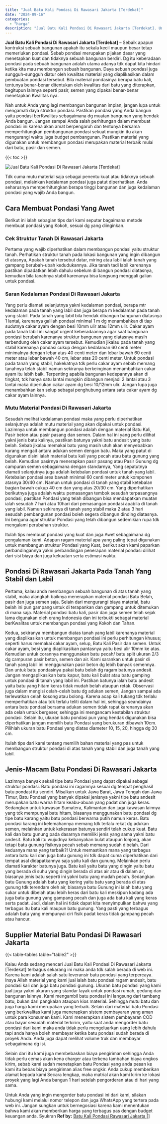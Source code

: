 ```yaml
---
title: "Jual Batu Kali Pondasi Di Rawasari Jakarta [Terdekat]"
date: "2024-09-16"
categories: 
  - "harga"
description: "Jual Batu Kali Pondasi Di Rawasari Jakarta [Terdekat]. Untuk Anda yang ingin mengorder batu pondasi ini dari kami, silakan hubungi kami melalui nomor telepon..."
---
```


**Jual Batu Kali Pondasi Di Rawasari Jakarta \[Terdekat\]** – Sebaik apapun kontruksi sebuah bangunan apakah itu sekala kecil maupun besar tetap memerlukan pondasi. Sebab pondasi merupakan pijakan dasar yang menetapkan kuat dan tidaknya sebuah bangunan berdiri. Dg itu keberadaan pondasi pada sebuah bangunan adalah utama adanya tdk dapat kita hindari ketika kita mau membangun sebuah bangunan. Daya sebuah pondasi juga sungguh-sungguh diatur oleh kwalitas material yang diaplikasikan dalam pembuatan pondasi tersebut. Bila material pondasinya berupa batu kali, tentunya benar-benar ditentukan oleh kwalitas dari batu yang diterapkan, begitupun lainnya seperti pasir, semen yang dipakai benar-benar menetapkan Kwalitas nya.

Nah untuk Anda yang lagi membangun bangunan impian, jangan lupa untuk mengamati daya struktur pondasi. Pastikan pondasi yang Anda bangun yaitu pondasi berKwalitas sebagaimana dg muatan bangunan yang hendak Anda bangun. Jangan sampai Anda salah perhitungan dalam membuat pondasi ini karena akan amat berpengaruh dan tentunya bersama memperhitungkan pembangunan pondasi sekuat mungkin itu akan mengurangi waktu juga budget pembangunan. Pastikan material yang digunakan untuk membangun pondasi merupakan material terbaik mulai dari batu, pasir dan semen.

{{< toc >}}

![Jual Batu Kali Pondasi Di Rawasari Jakarta [Terdekat]](/images/jual-batu-kali-18.png)

Tdk cuma mutu material saja sebagai penentu kuat atau tidaknya sebuah pondasi, melainkan kedalaman pondasi juga patut diperhatikan. Anda seharusnya memperhitungkan berapa tinggi bangunan dan juga kedalaman pondasi yang wajib Anda bangun.

## Cara Membuat Pondasi Yang Awet

Berikut ini ialah sebagian tips dari kami seputar bagaimana metode membuat pondasi yang Kokoh, sesuai dg yang diinginkan.

### Cek Struktur Tanah Di Rawasari Jakarta

Pertama yang wajib diperhatikan dalam membangun pondasi yaitu struktur tanah. Perhatikan struktur tanah pada lokasi bangunan yang ingin dibangun di atasnya, Apakah tanah tersebut datar, miring atau labil ialah tanah yang gampang berubah-ubah kedudukannya. Jika tanah tadi labil karenanya pastikan dipadatkan lebih dahulu sebelum di bangun pondasi diatasnya, kemudian bila tanahnya stabil karenanya bisa langsung menggali galian untuk pondasi.

### Saran Kedalaman Pondasi Di Rawasari Jakarta

Yang perlu diamati selanjutnya yakni kedalaman pondasi, berapa mtr kedalaman pada tanah yang labil dan juga berapa m kedalaman pada tanah yang stabil. Pada tanah yang labil bila hendak dibangun bangunan diatasnya 1 lantai, karenanya galilah pondasi minimal 1 m dg menambahkan di tiap sudutnya cakar ayam dengan besi 10mm ulir atau 12mm ulir. Cakar ayam pada tanah labil ini sangat urgent keberadaannya agar saat bangunan pondasi berubah karenanya struktur bangunan yang diatasnya masih terbendung oleh cakar ayam tersebut. Kemudian jikalau pada tanah yang stabil karenanya pondasi cukup dengan kedalaman 60 centi meter minimalnya dengan lebar atas 40 centi meter dan lebar bawah 60 centi meter atau lebar bawah 40 cm, lebar atas 20 centi meter. Untuk pondasi pada tanah yang stabil, hakekatnya tdk perlu cakar ayam sebab memang tanahnya telah stabil namun sekiranya berkeinginan menambahkan cakar ayam itu lebih baik. Terpenting apabila bangunan kedepannya akan di tingkat, tdk hanya satu lantai mungkin dibangun menjadi 2 lantai atau 3 lantai maka diperlukan cakar ayam dg besi 10/12mm ulir. Jangan lupa juga menambahkan kan selup sebagai penghubung antara satu cakar ayam dg cakar ayam lainnya.

### Mutu Material Pondasi Di Rawasari Jakarta

Sesudah melihat kedalaman pondasi maka yang perlu diperhatikan selanjutnya adalah mutu material yang akan dipakai untuk pondasi. Lazimnya untuk membangun pondasi adalah dengan material Batu Kali, Pasir beton atau pasir pasang dan semen. Dalam hal ini yang perlu dilihat yakni jenis batu kalinya, pastikan batunya yakni batu andesit yang batu belah. Sebab jikalau memakai batu yang masih utuh akan menyebabkan kurang mengait antara adukan semen dengan batu. Maka yang patut di digunakan disini ialah material batu kali yang pecah atau batu gunung yang belah. Kemudian pasirnya menerapkan pasir pasang atau Pasir Gunung dg campuran semen sebagaimana dengan standarnya, Yang sepatutnya diamati selanjutnya juga adalah ketebalan pondasi untuk tanah yang labil. Ketebalan pondasi area bawah minimal 60 centi meter untuk komponen atasnya 30/40 cm. Namun untuk pondasi di tanah yang stabil ketebalan bagian bawah cukup 40 cm dan yang atas 20/30 cm. Yang diperhatikan berikutnya juga adalah waktu pemasangan tembok sesudah terpasangnya pondasi, pastikan Pondasi yang telah dibangun bisa mendapatkan muatan ialah sesudah 7 hari atau 10hari dari pemasangan pondasi apabila di tanah yang labil. Namun sekiranya di tanah yang stabil maka 2 atau 3 hari sesudah pembangunan pondasi boleh segera dibangun dinding diatasnya. Ini berguna agar struktur Pondasi yang telah dibangun sedemikian rupa tdk mengalami perubahan struktur.

Itulah tips membuat pondasi yang kuat dan juga Awet sebagaimana dg pengalaman kami. Adapun ragam material apa yang paling tepat digunakan untuk membangun struktur Pondasi yang Kuat, berikut akan kami paparkan perbandingannya yakni perbandingan penerapan material pondasi dilihat dari sisi biaya dan juga kekuatan serta estimasi waktu.

## Pondasi Di Rawasari Jakarta Pada Tanah Yang Stabil dan Labil

Pertama, kalau anda membangun sebuah bangunan di atas tanah yang stabil, maka alangkah baiknya menerapkan material pondasi Batu Belah, pasir dan juga semen saja. Selain dari mengurangi biaya material, batu belah ini pun gampang untuk di terapankan dan gampang untuk ditemukan di mana saja. Material pondasi batu kali, pasir dan juga semen telah sejak lama digunakan oleh orang Indonesia dan ini terbukti sebagai material berKwalitas untuk membangun pondasi yang Kokoh dan Tahan.

Kedua, sekiranya membangun diatas tanah yang labil karenanya material yang diaplikasikan untuk membangun pondasi ini perlu perhitungan khusus; seperti harus memakai cakar ayam, selup, Batu Kali Pasir dan semen. Untuk cakar ayam, besi yang diaplikasikan pantasnya yaitu besi ulir 10mm ke atas. Kemudian untuk corannya menggunakan batu pecah/ batu split ukuran 2/3 dg campuran pasir beton, semen dan air. Kami sarankan untuk pasir di tanah yang labil ini menggunakan pasir beton dg lebih banyak semennya. Dan untuk batu pondasinya pakai batu belah dg ragam batunya andesit. Jangan mengaplikasikan batu kapur, batu kali bulat atau batu gamping untuk pondasi di tanah yang labil ini. Pastikan batunya ialah batu andesit yaitu batu yang hitam keras tidak mudah belah ataupun retak. Observasi juga dalam mengisi celah-celah batu dg adukan semen, Jangan sampai ada terlewatkan celah kosong atau bolong. Karena acap kali tukang tdk terlalu memperhatikan atau tdk terlalu teliti dalam hal ini, sehingga seandainya antara batu pondasi bersama adukan semen tidak rapat karenanya akan ada celah untuk bergeser, sehingga ini mengancam kestabilan struktur pondasi. Selain itu, ukuran batu pondasi pun yang hendak digunakan bisa diperhatikan jangan memilih batu Pondasi yang berukuran dibawah 10cm. Pilihlah ukuran batu Pondasi yang diatas diameter 10, 15, 20, hingga dg 30 cm.

Itulah tips dari kami tentang memilih bahan material yang pas untuk membangun struktur pondasi di atas tanah yang stabil dan juga tanah yang labil.

## Jenis-Macam Batu Pondasi Di Rawasari Jakarta

Lazimnya banyak sekali tipe batu Pondasi yang dapat dipakai sebagai struktur pondasi. Batu pondasi ini ragamnya sesuai dg tempat penghasil batu pondasi itu sendiri. Misalkan untuk Jawa Barat, Jawa Tengah dan Jawa Timur, Batu Pondasi yang banyak dipakai jenisnya yakni tipe batu andesit merupakan batu warna hitam keabu-abuan yang padat dan juga keras. Sedangkan untuk kawasan Sumatera, Kalimantan dan juga kawasan lainnya yang tdk mempunyai batu hitam, biasanya menggunakan batu pondasi dg tipe batu karang yaitu batu pondasi berwarna putih namun keras. Batu pondasi karang ini kelemahannya memang tdk terlalu rekat dg adukan semen, melainkan untuk kekerasan batunya sendiri telah cukup kuat. Batu kali dan batu gunung pada dasarnya memiliki jenis yang sama yakni batu andesit. Batu kali itu wujudnya kebanyakan bulat ataupun lonjong, akan tetapi batu gunung fisiknya pecah sebab memang sudah dibelah. Dari keduanya mana yang terbaik?! Untuk memastikan mana yang terbagus antara batu kali dan juga batu gunung ini tdk dapat cuma diperhatikan dari tempat asal didapatkannya saja yaitu kali dan gunung. Melainkan perlu diamati karakter batunya juga. Batu kali yaitu batu yang dingin yaitu batu yang berada di suhu yang dingin berada di atas air atau di dalam air, biasanya jenis batu seperti ini yakni batu yang mudah pecah. Sedangkan batu Gunung adalah batu yang kering yaitu batu yang berada di atas gunung tdk terendam oleh air, biasanya batu Gunung ini ialah batu yang sukar untuk dibelah atau lebih keras dari batu kali meskipun kadang ada juga batu gunung yang gampang pecah dan juga ada batu kali yang keras serta padat. Jadi, dalam hal ini tidak dapat kita menyimpulkan bahwa yang terbagus itu batu kali maupun batu gunung. Yang pasti yang terbagus adalah batu yang mempunyai ciri fisik padat keras tidak gampang pecah atau hancur.

## Supplier Material Batu Pondasi Di Rawasari Jakarta

{{< table-tables table="table2" >}}

Kalau Anda sedang mencari Jual Batu Kali Pondasi Di Rawasari Jakarta \[Terdekat\] terbagus sekarang ini maka anda tdk salah berada di web ini. Karena kami adalah salah satu leveransir batu pondasi yang terpercaya. Insya Allah material yang kami jual ialah batu pondasi ragam andesit, batu pondasi kali dan juga batu pondasi gunung. Ukuran batu pondasi yang kami jual juga yakni ukuran yang standar layak untuk pondasi rumah, gedung dan bangunan lainnya. Kami mengambil batu pondasi ini langsung dari tambang batu, bukan dari pangkalan ataupun kios material. Sehingga mutu batu dan juga harga kami merupakan yang terbaik. Selain dari material batu Pondasi yang berkwalitas kami juga menerapkan sistem pembayaran yang aman untuk para konsumen kami. Kami menerapkan sistem pembayaran COD atau bayar sesudah material terkirim, yaitu saat anda mengorder batu pondasi dari kami maka anda tidak perlu mengeluarkan uang lebih dahulu tapi anda hanya boleh membayar ketika batu pondasi sudah berada di proyek Anda. Anda juga dapat melihat volume truk dan membayar sebagaimana dg isi.

Selain dari itu kami juga membebaskan biaya pengiriman sehingga Anda tidak perlu cemas akan kena charger atau terkena tambahan biaya ongkos kirim, sebab kami sudah menetapkan batu Pondasi yang anda pesan ke kami itu bebas biaya pengiriman alias free ongkir. Anda cukup memberikan alamat kepada kami Secara lengkap, maka matrial akan kami kirim ke lokasi proyek yang lagi Anda bangun 1 hari setelah pengorderan atau di hari yang sama.

Untuk Anda yang ingin mengorder batu pondasi ini dari kami, silakan hubungi kami melalui nomor telepon dan juga WhatsApp yang tertera pada web ini. Jangan sungkan untuk bernegosiasi karena kami menentukan bahwa kami akan memberikan harga yang terbagus pas dengan budget keuangan anda. Syukran
**Ref by:** [Batu Kali Pondasi Rawasari Jakarta []](https://id.wikipedia.org/wiki/Batu)

